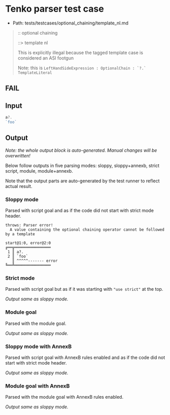 # Tenko parser test case

- Path: tests/testcases/optional_chaining/template_nl.md

> :: optional chaining
>
> ::> template nl
>
> This is explicitly illegal because the tagged template case is considered an ASI footgun
>
> Note: this is ``LeftHandSideExpression : OptionalChain : `?.` TemplateLiteral``

## FAIL

## Input

`````js
a?.
`foo`
`````

## Output

_Note: the whole output block is auto-generated. Manual changes will be overwritten!_

Below follow outputs in five parsing modes: sloppy, sloppy+annexb, strict script, module, module+annexb.

Note that the output parts are auto-generated by the test runner to reflect actual result.

### Sloppy mode

Parsed with script goal and as if the code did not start with strict mode header.

`````
throws: Parser error!
  A value containing the optional chaining operator cannot be followed by a template

start@1:0, error@2:0
╔══╦════════════════
 1 ║ a?.
 2 ║ `foo`
   ║ ^^^^^------- error
╚══╩════════════════

`````

### Strict mode

Parsed with script goal but as if it was starting with `"use strict"` at the top.

_Output same as sloppy mode._

### Module goal

Parsed with the module goal.

_Output same as sloppy mode._

### Sloppy mode with AnnexB

Parsed with script goal with AnnexB rules enabled and as if the code did not start with strict mode header.

_Output same as sloppy mode._

### Module goal with AnnexB

Parsed with the module goal with AnnexB rules enabled.

_Output same as sloppy mode._
